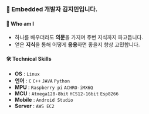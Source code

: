 ### 🌱 Embedded 개발자 김지민입니다. 

#### 👦 Who am I
- 하나를 배우더라도 **의문**을 가지며 주변 지식까지 파고듭니다.
- 얻은 **지식**을 통해 어떻게 **응용**하면 좋을지 항상 고민합니다.

#### 🛠 Technical Skills
- **OS** : `Linux`
- **언어** : `C` `C++` `JAVA` `Python`
- **MPU** : `Raspberry pi` `ACHRO-iMX6Q`
- **MCU** : `Atmega128-8bit` `HCS12-16bit` `Esp8266`
- **Mobile** : `Android Studio`
- **Server** : `AWS EC2`

<!--
**JiMin4210/JiMin4210** is a ✨ _special_ ✨ repository because its `README.md` (this file) appears on your GitHub profile.

Here are some ideas to get you started:

- 🔭 I’m currently working on ...
- 🌱 I’m currently learning ...
- 👯 I’m looking to collaborate on ...
- 🤔 I’m looking for help with ...
- 💬 Ask me about ...
- 📫 How to reach me: ...
- 😄 Pronouns: ...
- ⚡ Fun fact: ...
-->
